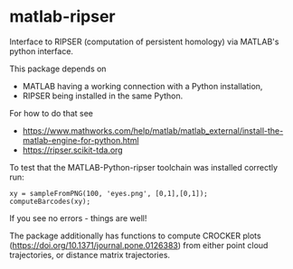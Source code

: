 # matlab-ripser
Interface to RIPSER (computation of persistent homology) via MATLAB's python interface.

This package depends on

  - MATLAB having a working connection with a Python installation,
  - RIPSER being installed in the same Python.

For how to do that see
  - https://www.mathworks.com/help/matlab/matlab_external/install-the-matlab-engine-for-python.html
  - https://ripser.scikit-tda.org

To test that the MATLAB-Python-ripser toolchain was installed correctly run:
```
xy = sampleFromPNG(100, 'eyes.png', [0,1],[0,1]);
computeBarcodes(xy);
```
If you see no errors - things are well!

The package additionally has functions to compute CROCKER plots (https://doi.org/10.1371/journal.pone.0126383) from either point cloud trajectories, or distance matrix trajectories.
